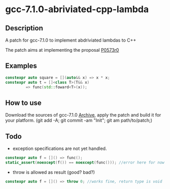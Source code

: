 # gcc-7.1.0-abriviated-cpp-lambda

## Description
A patch for gcc-7.1.0 to implement abdriviated lambdas to C++

The patch aims at implementing the proposal [P0573r0](http://www.open-std.org/jtc1/sc22/wg21/docs/papers/2017/p0573r0.html)

## Examples

```c++
constexpr auto square = [](auto&& x) => x * x;
constexpr auto t = []<class T>(T&& x)
         => func(std::foward<T>(x));
```
## How to use

Download the sources of gcc-7.1.0 [Archive](https://gcc.gnu.org/mirrors.html), apply the patch and build it for your platform. (git add -A; git commit -am "Init"; git am path/to/patch;)

## Todo

* exception specifications are not yet handled.
```c++
constexpr auto f = []() => func();
static_assert(noexcept(f()) == noexcept(func())); //error here for now
```
* throw is allowed as result (good? bad?)
```c++
constexpr auto f = []() => throw 0; //works fine, return type is void
```
